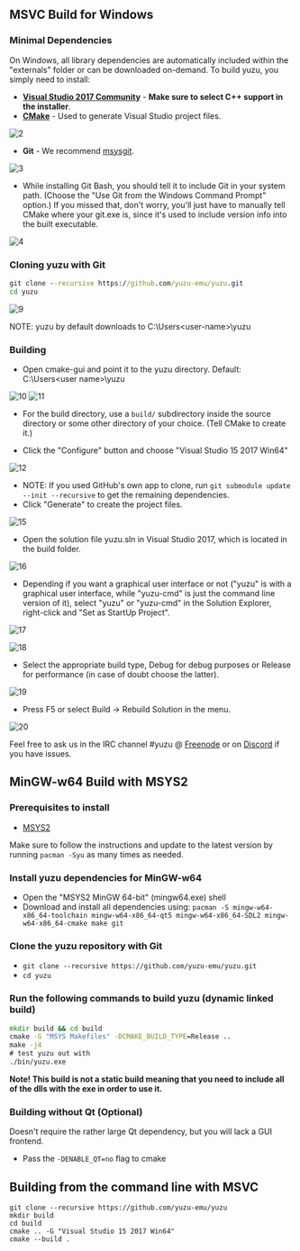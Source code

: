 ## MSVC Build for Windows

### Minimal Dependencies

On Windows, all library dependencies are automatically included within the "externals" folder or can be downloaded on-demand. To build yuzu, you simply need to install:

* **[Visual Studio 2017 Community](https://www.visualstudio.com/products/visual-studio-community-vs)** - **Make sure to select C++ support in the installer**.
* **[CMake](http://www.cmake.org/cmake/resources/software.html)** - Used to generate Visual Studio project files.

![2](https://i.imgur.com/S1NH63P.png)

* **Git** - We recommend [msysgit](http://msysgit.github.io/).

![3](http://i.imgur.com/joCBhIB.jpg)

* While installing Git Bash, you should tell it to include Git in your system path. (Choose the "Use Git from the Windows Command Prompt" option.) If you missed that, don't worry, you'll just have to manually tell CMake where your git.exe is, since it's used to include version info into the built executable.

![4](http://i.imgur.com/th8sFud.jpg)

### Cloning yuzu with Git

```cmd
git clone --recursive https://github.com/yuzu-emu/yuzu.git
cd yuzu
```

![9](https://i.imgur.com/xq15xTB.png)

NOTE: yuzu by default downloads to C:\Users\<user-name>\yuzu

### Building

* Open cmake-gui and point it to the yuzu directory. Default: C:\Users\<user name>\yuzu

![10](https://i.imgur.com/YKmNs1p.png)
![11](https://i.imgur.com/SWxOVKB.png)

* For the build directory, use a `build/` subdirectory inside the source directory or some other directory of your choice. (Tell CMake to create it.)

* Click the "Configure" button and choose "Visual Studio 15 2017 Win64"

![12](http://i.imgur.com/RvVcyCP.jpg)

* NOTE: If you used GitHub's own app to clone, run `git submodule update --init --recursive` to get the remaining dependencies.
* Click "Generate" to create the project files.

![15](http://i.imgur.com/CkZgD4p.jpg)

* Open the solution file yuzu.sln in Visual Studio 2017, which is located in the build folder.

![16](https://i.imgur.com/q4dSKXR.png)

* Depending if you want a graphical user interface or not ("yuzu" is with a graphical user interface, while "yuzu-cmd" is just the command line version of it), select "yuzu" or "yuzu-cmd" in the Solution Explorer, right-click and "Set as StartUp Project".

![17](https://i.imgur.com/2h8q6at.png)

![18](http://i.imgur.com/FkuAwd8.jpg)

* Select the appropriate build type, Debug for debug purposes or Release for performance (in case of doubt choose the latter).

![19](http://i.imgur.com/Gqifkc0.jpg)

* Press F5 or select Build → Rebuild Solution in the menu.

![20](http://i.imgur.com/7ro9uSB.jpg)

Feel free to ask us in the IRC channel #yuzu @ [Freenode](https://webchat.freenode.net/) or on [Discord](https://discord.gg/XQV6dn9) if you have issues.

## MinGW-w64 Build with MSYS2

### Prerequisites to install

* [MSYS2](http://msys2.github.io/)

Make sure to follow the instructions and update to the latest version by running `pacman -Syu` as many times as needed.

### Install yuzu dependencies for MinGW-w64

* Open the "MSYS2 MinGW 64-bit" (mingw64.exe) shell
* Download and install all dependencies using: `pacman -S mingw-w64-x86_64-toolchain mingw-w64-x86_64-qt5 mingw-w64-x86_64-SDL2 mingw-w64-x86_64-cmake make git`

### Clone the yuzu repository with Git

* `git clone --recursive https://github.com/yuzu-emu/yuzu.git`
* `cd yuzu`

### Run the following commands to build yuzu (dynamic linked build)

```cmd
mkdir build && cd build
cmake -G "MSYS Makefiles" -DCMAKE_BUILD_TYPE=Release ..
make -j4
# test yuzu out with
./bin/yuzu.exe
```

**Note! This build is not a static build meaning that you need to include all of the dlls with the exe in order to use it.**

### Building without Qt (Optional)

Doesn't require the rather large Qt dependency, but you will lack a GUI frontend.

* Pass the `-DENABLE_QT=no` flag to cmake

## Building from the command line with MSVC

```
git clone --recursive https://github.com/yuzu-emu/yuzu
mkdir build
cd build
cmake .. -G "Visual Studio 15 2017 Win64"
cmake --build .
```